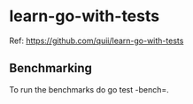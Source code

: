 # learn-go-with-tests

Ref: https://github.com/quii/learn-go-with-tests

## Benchmarking

To run the benchmarks do go test -bench=.
